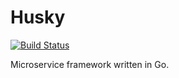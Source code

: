 # Husky

[![Build Status](https://travis-ci.org/vetebase/husky.svg?branch=master)](https://travis-ci.org/vetebase/husky)

Microservice framework written in Go.